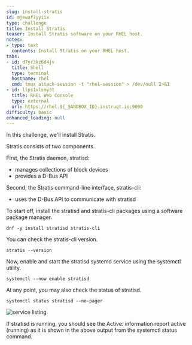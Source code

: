 ```yaml
---
slug: install-stratis
id: mjewaf7yyiix
type: challenge
title: Install Stratis
teaser: Install Stratis software on your RHEL host.
notes:
- type: text
  contents: Install Stratis on your RHEL host.
tabs:
- id: d7yr3kz6d4jv
  title: Shell
  type: terminal
  hostname: rhel
  cmd: tmux attach-session -t "rhel-session" > /dev/null 2>&1
- id: llps1vlsmy3t
  title: RHEL Web Console
  type: external
  url: https://rhel.${_SANDBOX_ID}.instruqt.io:9090
difficulty: basic
enhanced_loading: null
---
```

In this challenge, we'll install Stratis.

Stratis consists of two components.

First, the Stratis daemon, stratisd:
- manages collections of block devices
- provides a D-Bus API

Second, the Stratis command-line interface, stratis-cli:
- uses the D-Bus API to communicate with stratisd

To start off, install the stratisd and stratis-cli packages using a software package manager.

```bash,run
dnf -y install stratisd stratis-cli
```

You can check the stratis-cli version.

```bash,run
stratis --version
```

Now, enable and start the stratisd systemd service using the systemctl utility.

```bash,run
systemctl --now enable stratisd
```

At any point, you may also check the status of stratisd.

```bash,run
systemctl status stratisd --no-pager
```
![service listing](../assets/service.png)

If stratisd is running, you should see the Active: information report active (running) as it is shown in the above output from the systemctl status command.
